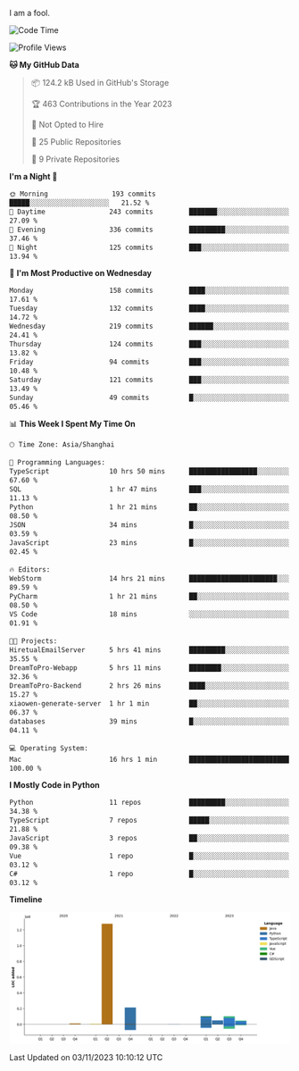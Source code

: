 I am a fool.

<!--START_SECTION:waka-->
![Code Time](http://img.shields.io/badge/Code%20Time-847%20hrs%2032%20mins-blue)

![Profile Views](http://img.shields.io/badge/Profile%20Views-4-blue)

**🐱 My GitHub Data** 

> 📦 124.2 kB Used in GitHub's Storage 
 > 
> 🏆 463 Contributions in the Year 2023
 > 
> 🚫 Not Opted to Hire
 > 
> 📜 25 Public Repositories 
 > 
> 🔑 9 Private Repositories 
 > 
**I'm a Night 🦉** 

```text
🌞 Morning                193 commits         █████░░░░░░░░░░░░░░░░░░░░   21.52 % 
🌆 Daytime                243 commits         ███████░░░░░░░░░░░░░░░░░░   27.09 % 
🌃 Evening                336 commits         █████████░░░░░░░░░░░░░░░░   37.46 % 
🌙 Night                  125 commits         ███░░░░░░░░░░░░░░░░░░░░░░   13.94 % 
```
📅 **I'm Most Productive on Wednesday** 

```text
Monday                   158 commits         ████░░░░░░░░░░░░░░░░░░░░░   17.61 % 
Tuesday                  132 commits         ████░░░░░░░░░░░░░░░░░░░░░   14.72 % 
Wednesday                219 commits         ██████░░░░░░░░░░░░░░░░░░░   24.41 % 
Thursday                 124 commits         ███░░░░░░░░░░░░░░░░░░░░░░   13.82 % 
Friday                   94 commits          ███░░░░░░░░░░░░░░░░░░░░░░   10.48 % 
Saturday                 121 commits         ███░░░░░░░░░░░░░░░░░░░░░░   13.49 % 
Sunday                   49 commits          █░░░░░░░░░░░░░░░░░░░░░░░░   05.46 % 
```


📊 **This Week I Spent My Time On** 

```text
🕑︎ Time Zone: Asia/Shanghai

💬 Programming Languages: 
TypeScript               10 hrs 50 mins      █████████████████░░░░░░░░   67.60 % 
SQL                      1 hr 47 mins        ███░░░░░░░░░░░░░░░░░░░░░░   11.13 % 
Python                   1 hr 21 mins        ██░░░░░░░░░░░░░░░░░░░░░░░   08.50 % 
JSON                     34 mins             █░░░░░░░░░░░░░░░░░░░░░░░░   03.59 % 
JavaScript               23 mins             █░░░░░░░░░░░░░░░░░░░░░░░░   02.45 % 

🔥 Editors: 
WebStorm                 14 hrs 21 mins      ██████████████████████░░░   89.59 % 
PyCharm                  1 hr 21 mins        ██░░░░░░░░░░░░░░░░░░░░░░░   08.50 % 
VS Code                  18 mins             ░░░░░░░░░░░░░░░░░░░░░░░░░   01.91 % 

🐱‍💻 Projects: 
HiretualEmailServer      5 hrs 41 mins       █████████░░░░░░░░░░░░░░░░   35.55 % 
DreamToPro-Webapp        5 hrs 11 mins       ████████░░░░░░░░░░░░░░░░░   32.36 % 
DreamToPro-Backend       2 hrs 26 mins       ████░░░░░░░░░░░░░░░░░░░░░   15.27 % 
xiaowen-generate-server  1 hr 1 min          ██░░░░░░░░░░░░░░░░░░░░░░░   06.37 % 
databases                39 mins             █░░░░░░░░░░░░░░░░░░░░░░░░   04.11 % 

💻 Operating System: 
Mac                      16 hrs 1 min        █████████████████████████   100.00 % 
```

**I Mostly Code in Python** 

```text
Python                   11 repos            █████████░░░░░░░░░░░░░░░░   34.38 % 
TypeScript               7 repos             █████░░░░░░░░░░░░░░░░░░░░   21.88 % 
JavaScript               3 repos             ██░░░░░░░░░░░░░░░░░░░░░░░   09.38 % 
Vue                      1 repo              █░░░░░░░░░░░░░░░░░░░░░░░░   03.12 % 
C#                       1 repo              █░░░░░░░░░░░░░░░░░░░░░░░░   03.12 % 
```



**Timeline**

![Lines of Code chart](https://raw.githubusercontent.com/VeejaLiu/VeejaLiu/master/assets/bar_graph.png)


 Last Updated on 03/11/2023 10:10:12 UTC
<!--END_SECTION:waka-->
